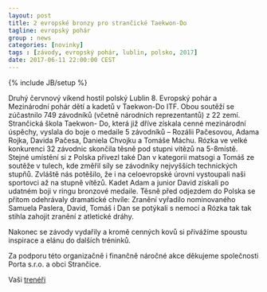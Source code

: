 ```yaml
---
layout: post
title: 2 evropské bronzy pro strančické Taekwon-Do
tagline: evropský pohár
group : news
categories: [novinky]
tags : [závody, evropský pohár, lublin, polsko, 2017]
date: 2017-06-11 22:00:00 CEST
---
```

{% include JB/setup %}

Druhý červnový víkend hostil polský Lublin 8. Evropský pohár a Mezinárodní pohár dětí a kadetů v Taekwon-Do ITF. Obou soutěží se zúčastnilo 749 závodníků (včetně národních reprezentantů) z 22 zemí.
Strančická škola Taekwon- Do, která již dříve získala cenné mezinárodní úspěchy, vyslala do boje o medaile 5 závodníků – Rozálii Pačesovou, Adama Rojka, Davida Pačesa, Daniela Chvojku a Tomáše Máchu.
Rózka ve velké konkurenci  32 závodnic skončila těsně pod stupni vítězů na 5-8místě. Stejné umístění si z Polska přivezl také Dan v kategorii matsogi a Tomáš ze soutěže v tulech, kde změřil síly se závodníky nejvyšších technických stupňů. Zvláště nás potěšilo, že i na celoevropské úrovni vystoupali naši sportovci až na stupně vítězů. Kadet Adam a junior David získali po udatném boji v ringu bronzové medaile.
Těsně před odjezdem do Polska se přitom odehrávaly dramatické chvíle: Zranění vyřadilo nominovaného Samuela Paslera, David, Tomáš i Dan se potýkali s nemocí a Rózka tak tak stihla zahojit zranění z atletické dráhy.

Nakonec se závody vydařily a kromě cenných kovů si přivážíme spoustu inspirace a elánu do dalších tréninků.

Za podporu této organizačně i finančně náročné akce děkujeme společnosti Porta s.r.o. a obci Strančice.

Vaši [trenéři](/treneri)
